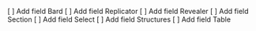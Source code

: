 [ ] Add field Bard
[ ] Add field Replicator
[ ] Add field Revealer
[ ] Add field Section
[ ] Add field Select
[ ] Add field Structures
[ ] Add field Table
